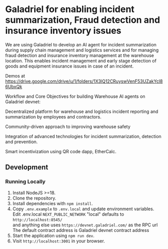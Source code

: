 # Galadriel for enabling incident summarization, Fraud detection and insurance inventory issues 

We are using Galadriel to develop an AI agent for incident summarization during supply chain management and logistics services and for managing fraud detection and insurance inventory management at the warehouse location. This enables incident management and early stage detection of goods and equipment insurance issues in case of an incident.

Demos at https://drive.google.com/drive/u/1/folders/1X3lQ12CRuyswVenF53UZakYcl86UbxQk

Workflow and Core Objectives for building Warehouse AI agents on Galadriel devnet:

Decentralized platform for warehouse and logistics incident reporting and summarization by employees and contractors.

Community-driven approach to improving warehouse safety 

Integration of advanced technologies for incident summarization, detection and prevention.

Smart incentivization using QR code dapp, EtherCalc.


## Development

### Running Locally

1. Install NodeJS >=18.
2. Clone the repository.
3. Install dependencies with `npm install`.
4. Copy `.env.example` to `.env.local` and update environment variables.  
Edit .env.local
`NEXT_PUBLIC_NETWORK` "local" defaults to `http://localhost:8545/`  
and anything else uses `https://devnet.galadriel.com/` as the RPC url  
The default contract address is Galadriel devnet contract address
5. Start the application using `npm run dev`.
6. Visit `http://localhost:3001` in your browser.

